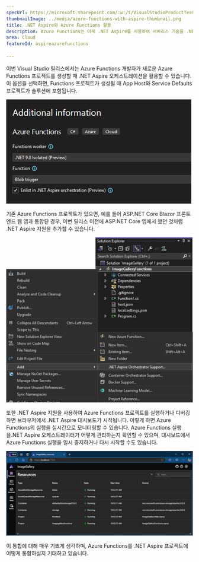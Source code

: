 ```yaml
---
specUrl: https://microsoft.sharepoint.com/:w:/t/VisualStudioProductTeam/Ee7InlTqcRpOiXMYtYPCIOoBcveVK7o_PWF-waDPTEVL8g?e=878SGK
thumbnailImage: ../media/azure-functions-with-aspire-thumbnail.png
title: .NET Aspire와 Azure Functions 활용
description: Azure Functions는 이제 .NET Aspire를 사용하여 서버리스 기술을 .NET Aspire에 통합할 수 있습니다.
area: Cloud
featureId: aspireazurefunctions

---
```



이번 Visual Studio 릴리스에서는 Azure Functions 개발자가 새로운 Azure Functions 프로젝트를 생성할 때 .NET Aspire 오케스트레이션을 활용할 수 있습니다. 이 옵션을 선택하면, Functions 프로젝트가 생성될 때 App Host와 Service Defaults 프로젝트가 솔루션에 포함됩니다.

![새 함수 생성 시 .NET Aspire 추가하기](../media/azure-functions-with-aspire-thumbnail.png)

기존 Azure Functions 프로젝트가 있으면, 예를 들어 ASP.NET Core Blazor 프론트엔드 웹 앱과 통합된 경우, 이번 릴리스 이전에 ASP.NET Core 앱에서 했던 것처럼 .NET Aspire 지원을 추가할 수 있습니다.

![기존 Functions 프로젝트에 .NET Aspire 오케스트레이션 추가하기](../media/azure-functions-add-aspire-support.png)

또한 .NET Aspire 지원을 사용하여 Azure Functions 프로젝트를 실행하거나 디버깅하면 브라우저에서 .NET Aspire 대시보드가 시작됩니다. 이렇게 하면 Azure Functions의 실행을 실시간으로 모니터링할 수 있습니다. Azure Functions 실행을.NET Aspire 오케스트레이터가 어떻게 관리하는지 확인할 수 있으며, 대시보드에서 Azure Functions 실행을 일시 중지하거나 다시 시작할 수도 있습니다.

![.NET Aspire 대시보드에서 Azure Functions 실행하기](../media/azure-functions-in-dotnet-aspire-dashboard.png)

이 통합에 대해 매우 기쁘게 생각하며, Azure Functions를 .NET Aspire 프로젝트에 어떻게 통합하실지 기대하고 있습니다.
